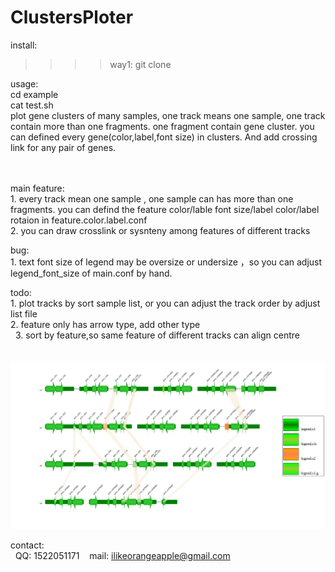 # ClustersPloter
install:<br>
>>>>way1: git clone

usage:<br>
    cd example <br>
    cat test.sh <br>
    plot gene clusters of many samples, one track means one sample, one track contain more than one fragments. one fragment contain gene cluster. you can defined every gene(color,label,font size) in clusters. And add crossing link for any pair of genes.<br><br><br>
    
    
main feature:<br>
    1. every track mean one sample , one sample can has more than one fragments. you can defind the feature color/lable font size/label color/label rotaion in feature.color.label.conf <br>
    2. you can draw crosslink or sysnteny among features of different tracks<br>

bug:<br>
    1. text font size of legend may be oversize or undersize ，so you can adjust legend_font_size of main.conf by hand.

todo:<br>
    1. plot tracks by sort sample list, or you can adjust the track order by adjust list file <br>
    2. feature only has arrow type, add other type<br>
    3. sort by feature,so same feature of different tracks can align centre<br> <br> 
![gene cluster image](example/out.svg)

contact:<br>
    QQ: 1522051171
    mail: ilikeorangeapple@gmail.com
